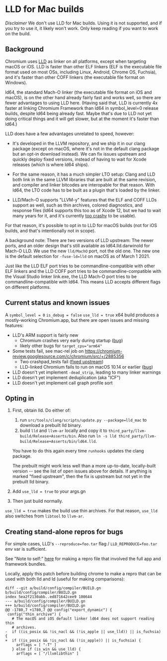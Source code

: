 # LLD for Mac builds

*Disclaimer* We don't use LLD for Mac builds. Using it is not supported, and
if you try to use it, it likely won't work. Only keep reading if you want to
work on the build.

## Background

Chromium uses [LLD](https://lld.llvm.org/) as linker on all platforms,
except when targeting macOS or iOS. LLD is faster than other ELF linkers (ELF
is the executable file format used on most OSs, including Linux, Android,
Chrome OS, Fuchsia), and it's faster than other COFF linkers (the executable
file format on Windows).

ld64, the standard Mach-O linker (the executable file format on iOS and macOS),
is on the other hand already fairly fast and works well, so there are fewer
advantages to using LLD here. (Having said that, LLD is currently 4x faster
at linking Chromium Framework than ld64 in symbol\_level=0 release builds,
despite ld64 being already fast. Maybe that's due to LLD not yet doing
critical things and it will get slower, but at the moment it's faster than
ld64.)

LLD does have a few advantages unrelated to speed, however:

- It's developed in the LLVM repository, and we ship it in our clang package
  (except on macOS, where it's not in the default clang package but an opt-in
  download instead). We can fix issues upstream and quickly deploy fixed
  versions, instead of having to wait for Xcode releases (which is where ld64
  ships).

- For the same reason, it has a much simpler LTO setup: Clang and LLD both link
  in the same LLVM libraries that are built at the same revision, and compiler
  and linker bitcodes are interopable for that reason. With ld64, the LTO code
  has to be built as a plugin that's loaded by the linker.

- LLD/Mach-O supports "LLVM-y" features that the ELF and COFF LLDs support as
  well, such as thin archives, colored diagnostics, and response files
  (ld64 supports this too as of Xcode 12, but we had to wait many years for it,
  and it's currently [too crashy](https://crbug.com/1147968) to be usable).

For that reason, it's possible to opt in to LLD for macOS builds (not for
iOS builds, and that's intentionally not in scope).

A background note: There are two versions of LLD upstream: The newer ports,
and an older design that's still available as ld64.lld.darwinold for Mach-O
LLD. We use the new `lld/MachO` port, not the old one. The new one is the
default selection for `-fuse-ld=lld` on macOS as of March 1 2021.

Just like the LLD ELF port tries to be commandline-compatible with other ELF
linkers and the LLD COFF port tries to be commandline-compatible with the
Visual Studio linker link.exe, the LLD Mach-O port tries to be
commandline-compatible with ld64. This means LLD accepts different flags on
different platforms.

## Current status and known issues

A `symbol_level = 0` `is_debug = false` `use_lld = true` x64 build produces
a mostly-working Chromium.app, but there are open issues and missing features:

- LLD's ARM support is fairly new
  - Chromium crashes very early during startup ([bug](https://llvm.org/PR50411))
  - likely other bugs for `target_cpu="arm64"`
- Some tests fail, see mac-rel job on https://chromium-review.googlesource.com/c/chromium/src/+/2885356
  - Two crashpad_tests fail
    ([fixed upstream](https://reviews.llvm.org/rGb4ead2c37bcbb1f81919c68e2a2a227aac90f07c))
  - LLD-linked Chromium fails to run on macOS 10.14 or earlier
    ([bug](https://llvm.org/PR49800))
- LLD doesn't yet implement `-dead_strip`, leading to many linker warnings
- LLD doesn't yet implement deduplication (aka "ICF")
- LLD doesn't yet implement call graph profile sort

## Opting in

1. First, obtain lld. Do either of:

   1. run `src/tools/clang/scripts/update.py --package=lld_mac` to download a
      prebuilt lld binary.
   2. build `lld` and `llvm-ar` locally and copy it to
      `third_party/llvm-build/Release+Asserts/bin`. Also run
      `ln -s lld third_party/llvm-build/Release+Asserts/bin/ld64.lld`.

   You have to do this again every time `runhooks` updates the clang
   package.

   The prebuilt might work less well than a more up-to-date, locally-built
   version -- see the list of open issues above for details. If anything is
   marked "fixed upstream", then the fix is upstream but not yet in the
   prebuilt lld binary.

2. Add `use_lld = true` to your args.gn

3. Then just build normally.

`use_lld = true` makes the build use thin archives. For that reason, `use_lld`
also switches from `libtool` to `llvm-ar`.

## Creating stand-alone repros for bugs

For simple cases, LLD's `--reproduce=foo.tar` flag / `LLD_REPRODUCE=foo.tar`
env var is sufficient.

See "Note to self:" [here](https://bugs.llvm.org/show_bug.cgi?id=48657#c0) for
making a repro file that involved the full app and framework bundles.

Locally, apply this patch before building chrome to make a repro that can
be used with both lld and ld (useful for making comparisons):

    diff --git a/build/config/compiler/BUILD.gn b/build/config/compiler/BUILD.gn
    index 5ea2f2130abb..ed871642cee9 100644
    --- a/build/config/compiler/BUILD.gn
    +++ b/build/config/compiler/BUILD.gn
    @@ -1780,7 +1780,7 @@ config("export_dynamic") {
     config("thin_archive") {
       # The macOS and iOS default linker ld64 does not support reading thin
       # archives.
    -  if ((is_posix && !is_nacl && (!is_apple || use_lld)) || is_fuchsia) {
    +  if ((is_posix && !is_nacl && (!is_apple)) || is_fuchsia) {
         arflags = [ "-T" ]
       } else if (is_win && use_lld) {
         arflags = [ "/llvmlibthin" ]

